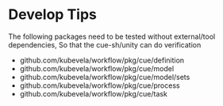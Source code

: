 # Develop Tips

The following packages need to be tested without external/tool dependencies, So that the cue-sh/unity can do verification

- github.com/kubevela/workflow/pkg/cue/definition
- github.com/kubevela/workflow/pkg/cue/model
- github.com/kubevela/workflow/pkg/cue/model/sets
- github.com/kubevela/workflow/pkg/cue/process
- github.com/kubevela/workflow/pkg/cue/task
